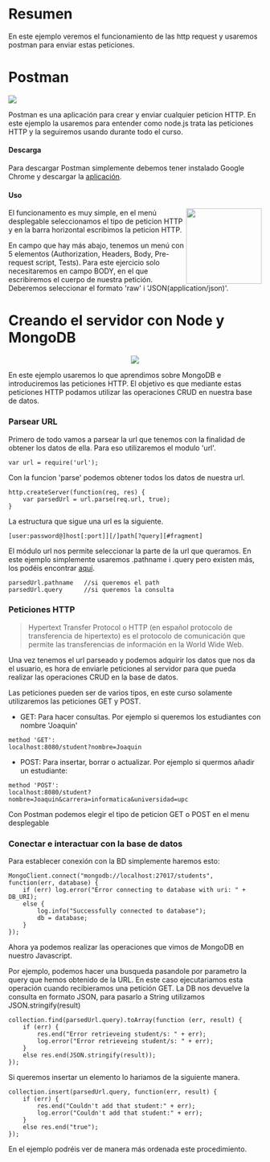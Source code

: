 # Resumen

En este ejemplo veremos el funcionamiento de las http request y usaremos postman para enviar estas peticiones.


# Postman

<img src="https://raw.githubusercontent.com/postmanlabs/postmanlabs.github.io/develop/global-artefacts/postman-logo%2Btext-320x132.png">

Postman es una aplicación para crear y enviar cualquier peticion HTTP. En este ejemplo la usaremos para entender como node.js trata las peticiones HTTP y la seguiremos usando durante todo el curso. 

#### Descarga
Para descargar Postman simplemente debemos tener instalado Google Chrome y descargar la [aplicación](https://chrome.google.com/webstore/detail/postman/fhbjgbiflinjbdggehcddcbncdddomop).

#### Uso
<img src="http://s7.postimg.org/g2uqaseyz/Captura_de_pantalla_2016_01_21_a_las_17_35_26.png" align="right" height="150px">
El funcionamento es muy simple, en el menú desplegable seleccionamos el tipo de peticion HTTP y en la barra horizontal escribimos la peticion HTTP.

En campo que hay más abajo, tenemos un menú con 5 elementos (Authorization, Headers, Body, Pre-request script, Tests). Para este ejercicio solo necesitaremos en campo BODY, en el que escribiremos el cuerpo de nuestra petición. Deberemos seleccionar el formato 'raw' i 'JSON(application/json)'.

# Creando el servidor con Node y MongoDB
<p align="center"><img src="http://coenraets.org/blog/wp-content/uploads/2013/04/nodejs-mongodb.png" align="middle"></p>


En este ejemplo usaremos lo que aprendimos sobre MongoDB e introduciremos las peticiones HTTP. El objetivo es que mediante estas peticiones HTTP podamos utilizar las operaciones CRUD en nuestra base de datos.

### Parsear URL
Primero de todo vamos a parsear la url que tenemos con la finalidad de obtener los datos de ella. Para eso utilizaremos el modulo 'url'.
```
var url = require('url');
```

Con la funcion 'parse' podemos obtener todos los datos de nuestra url.
```
http.createServer(function(req, res) {
    var parsedUrl = url.parse(req.url, true);
}
```

La estructura que sigue una url es la siguiente.
```
[user:password@]host[:port]][/]path[?query][#fragment]
```
El módulo url nos permite seleccionar la parte de la url que queramos. En este ejemplo simplemente usaremos .pathname i .query  pero existen más, los podéis encontrar [aquí](https://nodejs.org/api/url.html#url_url_format_urlobj). 
```
parsedUrl.pathname   //si queremos el path
parsedUrl.query      //si queremos la consulta
```


### Peticiones HTTP

> Hypertext Transfer Protocol o HTTP (en español protocolo de transferencia de hipertexto) es el protocolo de comunicación que permite las transferencias de información en la World Wide Web.

Una vez tenemos el url parseado y podemos adquirir los datos que nos da el usuario, es hora de enviarle peticiones al servidor para que pueda realizar las operaciones CRUD en la base de datos. 

Las peticiones pueden ser de varios tipos, en este curso solamente utilizaremos las peticiones GET y POST.
- GET: Para hacer consultas. Por ejemplo si queremos los estudiantes con nombre 'Joaquin'
```
method 'GET':
localhost:8080/student?nombre=Joaquin
```
- POST: Para insertar, borrar o actualizar. Por ejemplo si quermos añadir un estudiante:
```
method 'POST':
localhost:8080/student?nombre=Joaquin&carrera=informatica&universidad=upc
```
  

Con Postman podemos elegir el tipo de peticion GET o POST en el menu desplegable

### Conectar e interactuar con la base de datos

Para establecer conexión con la BD simplemente haremos esto:
```
MongoClient.connect("mongodb://localhost:27017/students", function(err, database) {
    if (err) log.error("Error connecting to database with uri: " + DB_URI);
    else {
        log.info("Successfully connected to database");
        db = database;
    }
});
```
Ahora ya podemos realizar las operaciones que vimos de MongoDB en nuestro Javascript.

Por ejemplo, podemos hacer una busqueda pasandole por parametro la query que hemos obtenido de la URL. En este caso ejecutariamos esta operación cuando recibieramos una petición GET. La DB nos devuelve la consulta en formato JSON, para pasarlo a String utilizamos JSON.stringify(result)
```
collection.find(parsedUrl.query).toArray(function (err, result) {
    if (err) {
        res.end("Error retrieveing student/s: " + err);
        log.error("Error retrieveing student/s: " + err);
    }
    else res.end(JSON.stringify(result));
});
```

Si queremos insertar un elemento lo hariamos de la siguiente manera.
```
collection.insert(parsedUrl.query, function(err, result) {
    if (err) {
        res.end("Couldn't add that student:" + err);
        log.error("Couldn't add that student:" + err);
    }
    else res.end("true");
});
```

En el ejemplo podréis ver de manera más ordenada este procedimiento.
